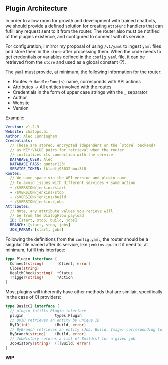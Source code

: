 ## Plugin Architecture

In order to allow room for growth and development with trained chatbots, we should provide a defined solution for creating `HttpFunc` handlers that can fufill any request sent to it from the router. The router also must be notified of the plugins existence, and configured to connect with its service. 

For configuration, I mirror my proposal of using `/v1/yaml` to ingest `yaml` files and store them in the `store` after processing them. When the code needs to get credentials or variables defined in the `config.yaml` file, it can be retrieved from the `store` and used as a global constant (?). 

The `yaml` must provide, at minimum, the following information for the router:

- Routes -> `HandlerFunc(s)` name, corresponds with API actions
- Attributes -> All entities involved with the routes
- Credentials in the form of upper case strings with the `_` separator
- Author
- Website
- Version

Example:

```Yaml
Version: v1.2.9
Website: chatops.ai
Author: Alec Cunningham
Credentials:
  // These are stored, encrypted (dependent on the `store` backend)
  // as KEY:VALUE pairs for retrieval when the router 
  // initializes its connection with the service
  DATABASE_USER: Alec
  DATABASE_PASS: gunter123!
  SERVICE_TOKEN: fkladfj98032hbui3f8
Routes:
  // We name space via the API version and plugin name
  // to avoid issues with different services + same action
  - /$VERSION/jenkins/start
  - /$VERSION/jenkins/stop
  - /$VERSION/jenkins/build
  - /$VERSION/jenkins/jobs
Attributes:
  // Note, any attribute values you recieve will
  // be from the DialogFlow payload 
  ID: [start, stop, build, jobs]
  BRANCH: [start, stop, jobs]
  JOB_PARAM: [start, jobs]
```

Following the definitions from the `config.yaml`, the router should be a singular file named after its service, like `jenkins.go`. In it it need to, at minimum, fufill this interface:

```Go
type Plugin interface {
  Connect(string)      (Client, error)
  Close(string)
  HealthCheck(string)  *Status
  Trigger(string)      *Action
}
```

Most plugins will inherently have other methods that are similair, specifically in the case of CI providers:

```Go
type BasicCI interface {
  // plugin fufills Plugin interface
  plugin              types.Plugin
  // ByID retrieves an entity by unique ID
  ByID(int)           (Build, error)
  // ByBranch retrieves an entity (Job, Build, Image) corresponding to a branch
  ByBranch(string)    (Build, error)
  // JobHistory returns a list of Build(s) for a given job
  JobHistory(string)  ([]Build, error)
}
```

**WIP**
